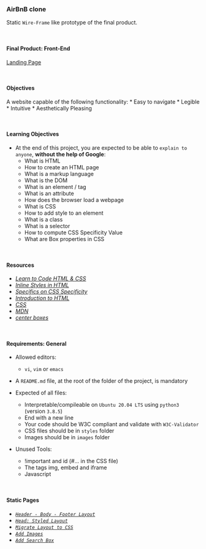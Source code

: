 ### AirBnB clone

Static `Wire-Frame` like prototype of the final product.

<br />

#### Final Product: Front-End

[Landing Page](img/fin-prod.png)

<br />

#### Objectives

A website capable of the following functionality:
    * Easy to navigate
    * Legible
    * Intuitive
    * Aesthetically Pleasing

<br />

#### Learning Objectives

* At the end of this project, you are expected to be able to `explain to anyone`, **without the help of Google**:
    * What is HTML
    * How to create an HTML page
    * What is a markup language
    * What is the DOM
    * What is an element / tag
    * What is an attribute
    * How does the browser load a webpage
    * What is CSS
    * How to add style to an element
    * What is a class
    * What is a selector
    * How to compute CSS Specificity Value
    * What are Box properties in CSS

<br />

#### Resources

* _[Learn to Code HTML & CSS](https://learn.shayhowe.com/html-css/)_
* _[Inline Styles in HTML](https://www.codecademy.com/article/html-inline-styles)_
* _[Specifics on CSS Specificity](https://css-tricks.com/specifics-on-css-specificity/)_
* _[Introduction to HTML](https://developer.mozilla.org/en-US/docs/Learn/HTML/Introduction_to_HTML)_
* _[CSS](https://developer.mozilla.org/en-US/docs/Learn/CSS)_
* _[MDN](https://developer.mozilla.org/en-US/)_
* _[center boxes](https://css-tricks.com/centering-css-complete-guide/)_

<br />

#### Requirements: General

* Allowed editors:
    * `vi`, `vim` or `emacs`

* A `README.md` file, at the root of the folder of the project, is mandatory

* Expected of all files:
    * Interpretable/compileable on `Ubuntu 20.04 LTS` using `python3` (version `3.8.5`)
    * End with a new line
    * Your code should be W3C compliant and validate with `W3C-Validator`
    * CSS files should be in `styles` folder
    * Images should be in `images` folder

* Unused Tools:
    * !important and id (#... in the CSS file)
    * The tags img, embed and iframe
    *  Javascript

<br />

#### Static Pages

* _[`Header - Body - Footer Layout`](0-index.html)_
* _[`Head: Styled Layout`](1-index.html)_
* _[`Migrate Layout to CSS`](2-index.html)_
* _[`Add Images`](3-index.html)_
* _[`Add Search Box`](4-index.html)_

<br />
